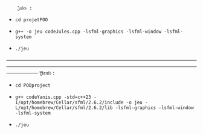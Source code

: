         𝔍𝔲𝔩𝔢𝔰 :
  
-     cd projetPOO
-     g++ -o jeu codeJules.cpp -lsfml-graphics -lsfml-window -lsfml-system
-     ./jeu
——————————————————————————————————————————————————————————————————————————————
        𝔜𝔞𝔫𝔦𝔰 :

-     cd POOproject
-     g++ codeYanis.cpp -std=c++23 -I/opt/homebrew/Cellar/sfml/2.6.2/include -o jeu -L/opt/homebrew/Cellar/sfml/2.6.2/lib -lsfml-graphics -lsfml-window -lsfml-system

-     ./jeu
